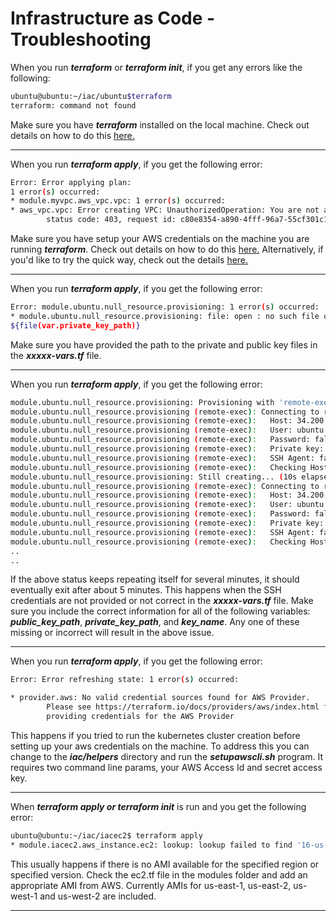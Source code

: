 # Infrastructure as Code - Troubleshooting

When you run ***terraform*** or ***terraform init***, if you get any errors like the following:

```bash
ubuntu@ubuntu:~/iac/ubuntu$terraform
terraform: command not found
```

Make sure you have ***terraform*** installed on the local machine. Check out details on how to do this [here.](#tii)

---

When you run ***terraform apply***, if you get the following error:

```bash
Error: Error applying plan:
1 error(s) occurred:
* module.myvpc.aws_vpc.vpc: 1 error(s) occurred:
* aws_vpc.vpc: Error creating VPC: UnauthorizedOperation: You are not authorized to perform this operation.
        status code: 403, request id: c80e8354-a890-4fff-96a7-55cf301c156d
```

Make sure you have setup your AWS credentials on the machine you are running ***terraform***. Check out details on how to do this [here.](https://docs.aws.amazon.com/sdk-for-java/v1/developer-guide/setup-credentials.html)
Alternatively, if you'd like to try the quick way, check out the details [here.](#awsclii)

---

When you run ***terraform apply***, if you get the following error:

```bash
Error: module.ubuntu.null_resource.provisioning: 1 error(s) occurred:
* module.ubuntu.null_resource.provisioning: file: open : no such file or directory in:
${file(var.private_key_path)}
```

Make sure you have provided the path to the private and public key files in the ***xxxxx-vars.tf*** file.

---

When you run ***terraform apply***, if you get the following error:

```bash
module.ubuntu.null_resource.provisioning: Provisioning with 'remote-exec'...
module.ubuntu.null_resource.provisioning (remote-exec): Connecting to remote host via SSH...
module.ubuntu.null_resource.provisioning (remote-exec):   Host: 34.200.239.71
module.ubuntu.null_resource.provisioning (remote-exec):   User: ubuntu
module.ubuntu.null_resource.provisioning (remote-exec):   Password: false
module.ubuntu.null_resource.provisioning (remote-exec):   Private key: true
module.ubuntu.null_resource.provisioning (remote-exec):   SSH Agent: false
module.ubuntu.null_resource.provisioning (remote-exec):   Checking Host Key: false
module.ubuntu.null_resource.provisioning: Still creating... (10s elapsed)
module.ubuntu.null_resource.provisioning (remote-exec): Connecting to remote host via SSH...
module.ubuntu.null_resource.provisioning (remote-exec):   Host: 34.200.239.71
module.ubuntu.null_resource.provisioning (remote-exec):   User: ubuntu
module.ubuntu.null_resource.provisioning (remote-exec):   Password: false
module.ubuntu.null_resource.provisioning (remote-exec):   Private key: true
module.ubuntu.null_resource.provisioning (remote-exec):   SSH Agent: false
module.ubuntu.null_resource.provisioning (remote-exec):   Checking Host Key: false
..
..
```

If the above status keeps repeating itself for several minutes, it should eventually exit after about 5 minutes. This happens when the SSH credentials are not provided or not correct in the
***xxxxx-vars.tf*** file. Make sure you include the correct information for all of the following variables: ***public_key_path***, ***private_key_path***, and ***key_name***. Any one of these missing or incorrect will result in the above issue.

---

When you run ***terraform apply***, if you get the following error:

```bash
Error: Error refreshing state: 1 error(s) occurred:

* provider.aws: No valid credential sources found for AWS Provider.
        Please see https://terraform.io/docs/providers/aws/index.html for more information on
        providing credentials for the AWS Provider
```

This happens if you tried to run the kubernetes cluster creation before setting up your aws credentials on the machine. To address this you can change to the ***iac/helpers*** directory and run the ***setupawscli.sh*** program. It requires two command line params, your AWS Access Id and secret access key.

---

When ***terraform apply or terraform init*** is run and you get the following error:

```bash
ubuntu@ubuntu:~/iac/iacec2$ terraform apply
* module.iacec2.aws_instance.ec2: lookup: lookup failed to find '16-us-west-2' in: ${lookup(var.amis,local.ami_key)}
```

This usually happens if there is no AMI available for the specified region or specified version. Check the ec2.tf file in the modules folder and add an appropriate AMI from AWS. Currently AMIs for us-east-1, us-east-2, us-west-1 and us-west-2 are included.

---
